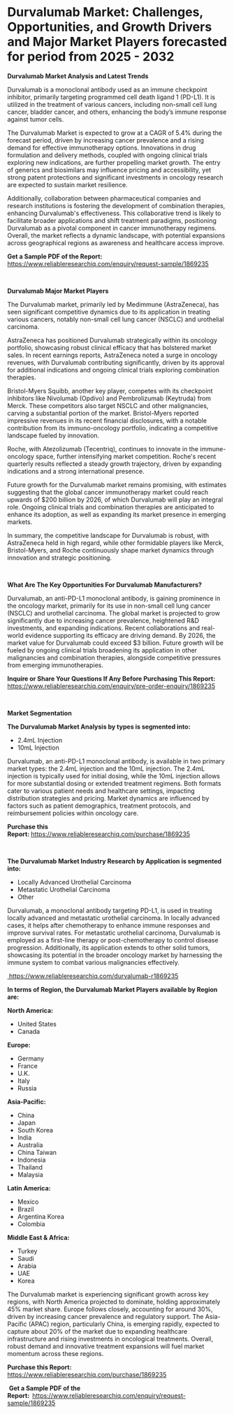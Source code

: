 <p><h1>Durvalumab Market: Challenges, Opportunities, and Growth Drivers and Major Market Players forecasted for period from 2025 - 2032</h1></p><p><strong>Durvalumab Market Analysis and Latest Trends</strong></p>
<p><p>Durvalumab is a monoclonal antibody used as an immune checkpoint inhibitor, primarily targeting programmed cell death ligand 1 (PD-L1). It is utilized in the treatment of various cancers, including non-small cell lung cancer, bladder cancer, and others, enhancing the body’s immune response against tumor cells.</p><p>The Durvalumab Market is expected to grow at a CAGR of 5.4% during the forecast period, driven by increasing cancer prevalence and a rising demand for effective immunotherapy options. Innovations in drug formulation and delivery methods, coupled with ongoing clinical trials exploring new indications, are further propelling market growth. The entry of generics and biosimilars may influence pricing and accessibility, yet strong patent protections and significant investments in oncology research are expected to sustain market resilience.</p><p>Additionally, collaboration between pharmaceutical companies and research institutions is fostering the development of combination therapies, enhancing Durvalumab's effectiveness. This collaborative trend is likely to facilitate broader applications and shift treatment paradigms, positioning Durvalumab as a pivotal component in cancer immunotherapy regimens. Overall, the market reflects a dynamic landscape, with potential expansions across geographical regions as awareness and healthcare access improve.</p></p>
<p><strong>Get a Sample PDF of the Report:&nbsp;</strong> <a href="https://www.reliableresearchiq.com/enquiry/request-sample/1869235?utm_campaign=2580&utm_medium=2&utm_source=Github&utm_content=ia&utm_term=19042025&utm_id=durvalumab">https://www.reliableresearchiq.com/enquiry/request-sample/1869235</a></p>
<p>&nbsp;</p>
<p><strong>Durvalumab Major Market Players</strong></p>
<p><p>The Durvalumab market, primarily led by Medimmune (AstraZeneca), has seen significant competitive dynamics due to its application in treating various cancers, notably non-small cell lung cancer (NSCLC) and urothelial carcinoma. </p><p>AstraZeneca has positioned Durvalumab strategically within its oncology portfolio, showcasing robust clinical efficacy that has bolstered market sales. In recent earnings reports, AstraZeneca noted a surge in oncology revenues, with Durvalumab contributing significantly, driven by its approval for additional indications and ongoing clinical trials exploring combination therapies.</p><p>Bristol-Myers Squibb, another key player, competes with its checkpoint inhibitors like Nivolumab (Opdivo) and Pembrolizumab (Keytruda) from Merck. These competitors also target NSCLC and other malignancies, carving a substantial portion of the market. Bristol-Myers reported impressive revenues in its recent financial disclosures, with a notable contribution from its immuno-oncology portfolio, indicating a competitive landscape fueled by innovation.</p><p>Roche, with Atezolizumab (Tecentriq), continues to innovate in the immune-oncology space, further intensifying market competition. Roche's recent quarterly results reflected a steady growth trajectory, driven by expanding indications and a strong international presence.</p><p>Future growth for the Durvalumab market remains promising, with estimates suggesting that the global cancer immunotherapy market could reach upwards of $200 billion by 2026, of which Durvalumab will play an integral role. Ongoing clinical trials and combination therapies are anticipated to enhance its adoption, as well as expanding its market presence in emerging markets.</p><p>In summary, the competitive landscape for Durvalumab is robust, with AstraZeneca held in high regard, while other formidable players like Merck, Bristol-Myers, and Roche continuously shape market dynamics through innovation and strategic positioning.</p></p>
<p>&nbsp;</p>
<p><strong>What Are The Key Opportunities For Durvalumab Manufacturers?</strong></p>
<p><p>Durvalumab, an anti-PD-L1 monoclonal antibody, is gaining prominence in the oncology market, primarily for its use in non-small cell lung cancer (NSCLC) and urothelial carcinoma. The global market is projected to grow significantly due to increasing cancer prevalence, heightened R&D investments, and expanding indications. Recent collaborations and real-world evidence supporting its efficacy are driving demand. By 2026, the market value for Durvalumab could exceed $3 billion. Future growth will be fueled by ongoing clinical trials broadening its application in other malignancies and combination therapies, alongside competitive pressures from emerging immunotherapies.</p></p>
<p><strong>Inquire or Share Your Questions If Any Before Purchasing This Report:</strong> <a href="https://www.reliableresearchiq.com/enquiry/pre-order-enquiry/1869235?utm_campaign=2580&utm_medium=2&utm_source=Github&utm_content=ia&utm_term=19042025&utm_id=durvalumab">https://www.reliableresearchiq.com/enquiry/pre-order-enquiry/1869235</a></p>
<p>&nbsp;</p>
<p><strong>Market Segmentation</strong></p>
<p><strong>The Durvalumab Market Analysis by types is segmented into:</strong></p>
<p><ul><li>2.4mL Injection</li><li>10mL Injection</li></ul></p>
<p><p>Durvalumab, an anti-PD-L1 monoclonal antibody, is available in two primary market types: the 2.4mL injection and the 10mL injection. The 2.4mL injection is typically used for initial dosing, while the 10mL injection allows for more substantial dosing or extended treatment regimens. Both formats cater to various patient needs and healthcare settings, impacting distribution strategies and pricing. Market dynamics are influenced by factors such as patient demographics, treatment protocols, and reimbursement policies within oncology care.</p></p>
<p><strong>Purchase this Report:&nbsp;</strong><a href="https://www.reliableresearchiq.com/purchase/1869235?utm_campaign=2580&utm_medium=2&utm_source=Github&utm_content=ia&utm_term=19042025&utm_id=durvalumab">https://www.reliableresearchiq.com/purchase/1869235</a></p>
<p>&nbsp;</p>
<p><strong>The Durvalumab Market Industry Research by Application is segmented into:</strong></p>
<p><ul><li>Locally Advanced Urothelial Carcinoma</li><li>Metastatic Urothelial Carcinoma</li><li>Other</li></ul></p>
<p><p>Durvalumab, a monoclonal antibody targeting PD-L1, is used in treating locally advanced and metastatic urothelial carcinoma. In locally advanced cases, it helps after chemotherapy to enhance immune responses and improve survival rates. For metastatic urothelial carcinoma, Durvalumab is employed as a first-line therapy or post-chemotherapy to control disease progression. Additionally, its application extends to other solid tumors, showcasing its potential in the broader oncology market by harnessing the immune system to combat various malignancies effectively.</p></p>
<p><a href="https://www.reliableresearchiq.com/durvalumab-r1869235?utm_campaign=2580&utm_medium=2&utm_source=Github&utm_content=ia&utm_term=19042025&utm_id=durvalumab">&nbsp;https://www.reliableresearchiq.com/durvalumab-r1869235</a></p>
<p><strong>In terms of Region, the Durvalumab Market Players available by Region are:</strong></p>
<p>
    <p> <strong> North America: </strong>
        <ul>
            <li>United States</li>
            <li>Canada</li>
        </ul>
        </p> 
    <p> <strong> Europe: </strong>
        <ul>
            <li>Germany</li>
            <li>France</li>
            <li>U.K.</li>
            <li>Italy</li>
            <li>Russia</li>
        </ul>
        </p> 
    <p> <strong> Asia-Pacific: </strong>
        <ul>
            <li>China</li>
            <li>Japan</li>
            <li>South Korea</li>
            <li>India</li>
            <li>Australia</li>
            <li>China Taiwan</li>
            <li>Indonesia</li>
            <li>Thailand</li>
            <li>Malaysia</li>
        </ul>
        </p> 
    <p> <strong> Latin America: </strong>
        <ul>
            <li>Mexico</li>
            <li>Brazil</li>
            <li>Argentina Korea</li>
            <li>Colombia</li>
        </ul>
        </p> 
    <p> <strong> Middle East & Africa: </strong>
        <ul>
            <li>Turkey</li>
            <li>Saudi</li>
            <li>Arabia</li>
            <li>UAE</li>
            <li>Korea</li>
        </ul>
    </p>
    </p>
<p><p>The Durvalumab market is experiencing significant growth across key regions, with North America projected to dominate, holding approximately 45% market share. Europe follows closely, accounting for around 30%, driven by increasing cancer prevalence and regulatory support. The Asia-Pacific (APAC) region, particularly China, is emerging rapidly, expected to capture about 20% of the market due to expanding healthcare infrastructure and rising investments in oncological treatments. Overall, robust demand and innovative treatment expansions will fuel market momentum across these regions.</p></p>
<p><strong>Purchase this Report: </strong><a href="https://www.reliableresearchiq.com/purchase/1869235?utm_campaign=2580&utm_medium=2&utm_source=Github&utm_content=ia&utm_term=19042025&utm_id=durvalumab">https://www.reliableresearchiq.com/purchase/1869235</a></p>
<p>&nbsp;<strong>Get a Sample PDF of the Report:&nbsp;&nbsp;</strong><a href="https://www.reliableresearchiq.com/enquiry/request-sample/1869235?utm_campaign=2580&utm_medium=2&utm_source=Github&utm_content=ia&utm_term=19042025&utm_id=durvalumab">https://www.reliableresearchiq.com/enquiry/request-sample/1869235</a></p>
<p><strong></strong></p>
<p><p></p><p></p><p></p></p>